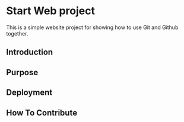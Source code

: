 # Start Web project
This is a simple website project for showing how to use Git and Github together.
## Introduction

## Purpose

## Deployment

## How To Contribute
